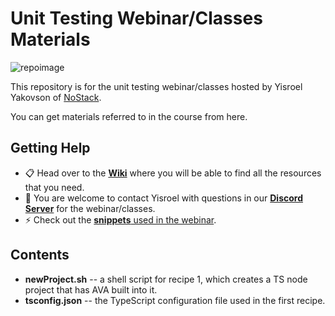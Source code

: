 ﻿# Unit Testing Webinar/Classes Materials
 
![repoimage](https://lh3.googleusercontent.com/h4Zh4o3q6XwjeiiTC5mhD-CqLlptwGuWudbuH46Yw0b-v_lU_VKHQDV3qOP22S5TV_KzuLfYi9-clhVJhv0SnHPUr9deDunWDfR8OH12mG1NF9QIPNQRU_IygLS2PlRAOR-vsAILMn-Wqiuuk37e0NmWj60BCQjtph0SqK-B7p-uVfnPHS2kHjDHFDRAhMKrD4S2dh_LYNh1WDirjmL9Q7PpfVHxoOP2EH22O3fVbW7EOrPeclTZ46jdP7K22NdFGzuY94KcbQMxQlGwq52Ih3Wn52ImHiTEfjWBYVVl4bOCEVLTfrxsSpLL3i8BipEF8td74E40aqBmUNEK4_YMQwpmZzERdzM_5gLuGDrrEM7H1_PMSL7OgIljjKQ0UumS6sRZqNXYKtwuEI1Jf3f-FMKKQYuMiLJDsNqFu8O7-kJ89P1NCkJfrYy_WF6ypGXIXnh6JJs3r-nZE4Gb9G-mkHp_bDUPAEpml0Hcvr5OuP-ZD8C2HV1Awt6LxqAEPyiw94z44qhnwd2EgBKf9uiTmgNdmAj_Y0h3_BzeMaYtrG5F3PzPOGOFYOPi1Laumou_aT8vA_tDossfMZbsOYbzHAPm4sKGo-s3kRByhmpxShp2HQ37nTVtZiU32uSLL11QGb184dhOUXnySQpbvEexz06HRvEjmGUUxh0YbzgJAiNqCm9QEYcWlREquE4AIJQ0LO_-Ug5wQjLJ2Cy6VSPhVoI=w1080-h600-no?authuser=0)
 
This repository is for the unit testing webinar/classes hosted by Yisroel Yakovson of [NoStack](https://www.nostack.net/).

You can get materials referred to in the course from here.



## Getting Help

* :clipboard: Head over to the [**Wiki**](https://github.com/YizYah/testingWebinar/wiki) where you will be able to find all the resources that you need.
* :speech_balloon: You are welcome to contact Yisroel with questions in our [**Discord Server**](https://discord.gg/rNz9HfQWYD) for the webinar/classes.
* :zap: Check out the [**snippets** used in the webinar](https://marketplace.visualstudio.com/items?itemName=YisroelYakovson.ava-recipes).

## Contents
* **newProject.sh** -- a shell script for recipe 1, which creates a TS node project that has AVA built into it.
* **tsconfig.json** -- the TypeScript configuration file used in the first recipe.
